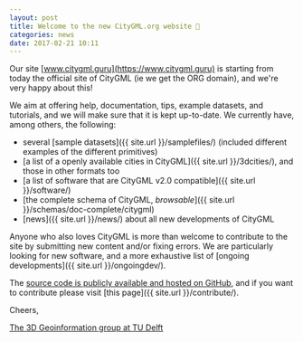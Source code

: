 ```yaml
---
layout: post
title: Welcome to the new CityGML.org website 🎉
categories: news
date: 2017-02-21 10:11
---
```


Our site [www.citygml.guru](https://www.citygml.guru) is starting from today the official site of CityGML (ie we get the ORG domain), and we're very happy about this!

We aim at offering help, documentation, tips, example datasets, and tutorials, and we will make sure that it is kept up-to-date.
We currently have, among others, the following: 

  - several [sample datasets]({{ site.url }}/samplefiles/) (included different examples of the different primitives)
  - [a list of a openly available cities in CityGML]({{ site.url }}/3dcities/), and those in other formats too
  - [a list of software that are CityGML v2.0 compatible]({{ site.url }}/software/)
  - [the complete schema of CityGML, *browsable*]({{ site.url }}/schemas/doc-complete/citygml)
  - [news]({{ site.url }}/news/) about all new developments of CityGML

Anyone who also loves CityGML is more than welcome to contribute to the site by submitting new content and/or fixing errors.
We are particularly looking for new software, and a more exhaustive list of [ongoing developments]({{ site.url }}/ongoingdev/).

The [source code is publicly available and hosted on GitHub](https://github.com/tudelft3d/website-citygml), and if you want to contribute please visit [this page]({{ site.url }}/contribute/).

Cheers,

[The 3D Geoinformation group at TU Delft](https://3d.bk.tudelft.nl)


